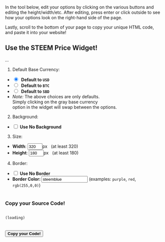 In the tool below, edit your options by clicking on the various buttons and editing the height/width/etc. After editing, press enter or click outside to see how your options look on the right-hand side of the page.

Lastly, scroll to the bottom of your page to copy your unique HTML code, and paste it into your website!


## Use the STEEM Price Widget!
<div class="pull-right" id="widgetsample">
<em>...</em>
</div>

1. Default Base Currency: 
  * <input type="radio" onclick="compilewidget()" id="choiceuseusd" name="basecurrencychoice" checked> <b>&nbsp;Default to `USD`</b>
  * <input type="radio" onclick="compilewidget()" id="choiceusebtc" name="basecurrencychoice"> <b>&nbsp;Default to `BTC`</b>
  * <input type="radio" onclick="compilewidget()" id="choiceusesbd" name="basecurrencychoice"> <b>&nbsp;Default to `SBD`</b>
  * _Note:_ The above choices are only defaults. <br> Simply clicking on the gray base currency <br>option in the widget will swap between the options.
2. Background: 
  * <input type="checkbox" onclick="compilewidget()" id="choicenobg">&nbsp;<b>Use No Background</b>
3. Size:
  * **Width**: <input type="text" style="width:48px;" onchange="compilewidget()" id="choicewidth" name="choicewidth" value="320">px &nbsp;&nbsp;(at least 320)
  * **Height**: <input type="text" style="width:48px;" onchange="compilewidget()" id="choiceheight" name="choiceheight" value="180">px &nbsp;&nbsp;(at least 180)
4. Border: 
  * <input type="checkbox" onclick="compilewidget()" id="choicenoborder">&nbsp;<b>Use No Border</b>
  * <b> Border Color: </b> <input type="text" style="width:150px;" onchange="compilewidget()" id="choicebcolor" name="choicebcolor" value="steemblue"/> (examples: `purple`, `red`, `rgb(255,0,0)`)
<br><br>

### Copy your Source Code!
<code id="widgetcode" lang="html" language="html">
(loading)
</code>
<br><br>
<button onclick="getCodeAlert()" name="getCodeAlert" id="getCodeAlert"><b>Copy your Code!</b></button>

<script src="https://ajax.googleapis.com/ajax/libs/jquery/3.2.1/jquery.min.js" async></script>
<script src="customize.js"></script>
